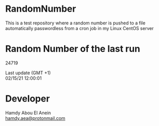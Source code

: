 # RandomNumber    
This is a test repository where a random number is pushed to a file automatically passwordless from a cron job in my Linux CentOS server    
# Random Number of the last run   
24719
      
Last update (GMT +1)    
02/15/21 12:00:01
# Developer    
Hamdy Abou El Anein   
hamdy.aea@protonmail.com
